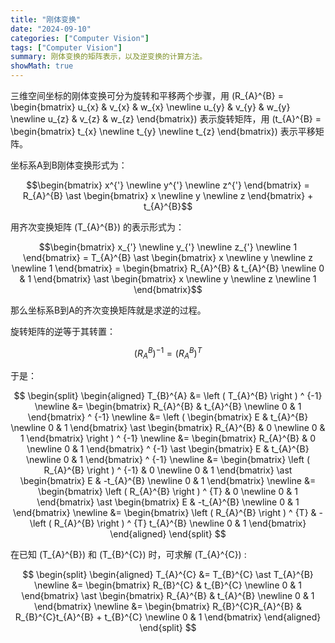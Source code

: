```yaml
---
title: "刚体变换"
date: "2024-09-10"
categories: ["Computer Vision"]
tags: ["Computer Vision"]
summary: 刚体变换的矩阵表示，以及逆变换的计算方法。
showMath: true
---
```


三维空间坐标的刚体变换可分为旋转和平移两个步骤，用 \(R_{A}^{B} = \begin{bmatrix} u_{x}  & v_{x} & w_{x} \newline u_{y}  & v_{y} & w_{y} \newline u_{z}  & v_{z} & w_{z} \end{bmatrix}\) 表示旋转矩阵，用 \(t_{A}^{B} = \begin{bmatrix} t_{x} \newline t_{y} \newline t_{z} \end{bmatrix}\) 表示平移矩阵。

坐标系A到B刚体变换形式为：

$$\begin{bmatrix} x^{'} \newline y^{'} \newline z^{'} \end{bmatrix} = R_{A}^{B} \ast \begin{bmatrix} x \newline y \newline z \end{bmatrix} + t_{A}^{B}$$

用齐次变换矩阵 \(T_{A}^{B}\) 的表示形式为：

$$\begin{bmatrix} x_{'} \newline y_{'} \newline z_{'} \newline 1 \end{bmatrix} = T_{A}^{B} \ast \begin{bmatrix} x \newline y \newline z \newline 1 \end{bmatrix} = \begin{bmatrix} R_{A}^{B} & t_{A}^{B} \newline 0 & 1 \end{bmatrix} \ast \begin{bmatrix} x \newline y \newline z \newline 1 \end{bmatrix}$$

那么坐标系B到A的齐次变换矩阵就是求逆的过程。

旋转矩阵的逆等于其转置：

$$\left ( R_{A}^{B} \right ) ^ {-1} = \left ( R_{A}^{B} \right ) ^ T$$

于是：

$$
\begin{split}
\begin{aligned}
T_{B}^{A} &= \left ( T_{A}^{B} \right ) ^ {-1} \newline
&= \begin{bmatrix} R_{A}^{B} & t_{A}^{B} \newline 0 & 1 \end{bmatrix} ^ {-1} \newline
&= \left ( \begin{bmatrix} E & t_{A}^{B} \newline 0 & 1 \end{bmatrix} \ast \begin{bmatrix} R_{A}^{B} & 0 \newline 0 & 1 \end{bmatrix} \right ) ^ {-1} \newline
&= \begin{bmatrix} R_{A}^{B} & 0 \newline 0 & 1 \end{bmatrix} ^ {-1} \ast \begin{bmatrix} E & t_{A}^{B} \newline 0 & 1 \end{bmatrix} ^ {-1} \newline
&= \begin{bmatrix} \left ( R_{A}^{B} \right ) ^ {-1}  & 0 \newline 0 & 1 \end{bmatrix} \ast \begin{bmatrix} E & -t_{A}^{B} \newline 0 & 1 \end{bmatrix} \newline
&= \begin{bmatrix} \left ( R_{A}^{B} \right ) ^ {T}  & 0 \newline 0 & 1 \end{bmatrix} \ast \begin{bmatrix} E & -t_{A}^{B} \newline 0 & 1 \end{bmatrix} \newline
&= \begin{bmatrix} \left ( R_{A}^{B} \right ) ^ {T}  & -\left ( R_{A}^{B} \right ) ^ {T} t_{A}^{B} \newline 0 & 1 \end{bmatrix}
\end{aligned}
\end{split}
$$

在已知 \(T_{A}^{B}\) 和 \(T_{B}^{C}\) 时，可求解 \(T_{A}^{C}\) :

$$
\begin{split}
\begin{aligned}
T_{A}^{C} &= T_{B}^{C} \ast T_{A}^{B} \newline
&= \begin{bmatrix} R_{B}^{C} & t_{B}^{C} \newline 0 & 1 \end{bmatrix} \ast \begin{bmatrix} R_{A}^{B} & t_{A}^{B} \newline 0 & 1 \end{bmatrix} \newline
&= \begin{bmatrix} R_{B}^{C}R_{A}^{B} & R_{B}^{C}t_{A}^{B} + t_{B}^{C} \newline 0 & 1 \end{bmatrix}
\end{aligned}
\end{split}
$$
